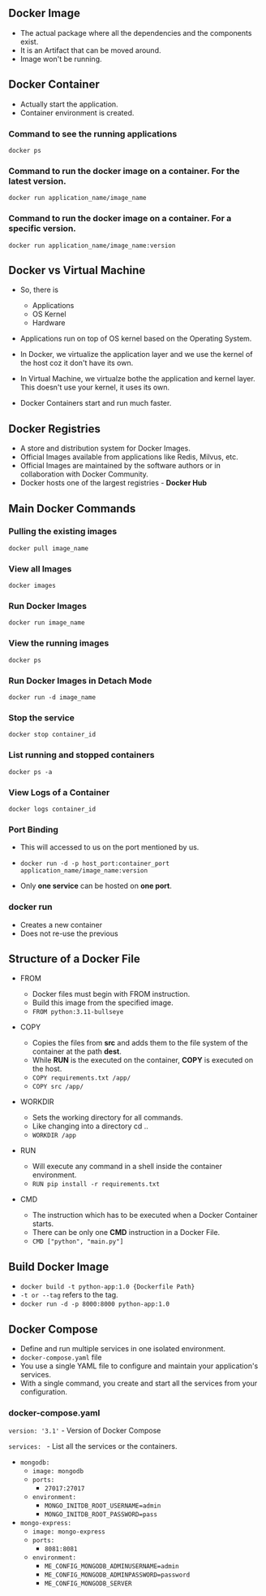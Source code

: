 ## Docker Image
 - The actual package where all the dependencies and the components exist.
 - It is an Artifact that can be moved around.
 - Image won't be running.

## Docker Container
 - Actually start the application.
 - Container environment is created.

### Command to see the running applications

`docker ps`

### Command to run the docker image on a container. For the latest version.
`docker run application_name/image_name` 

### Command to run the docker image on a container. For a specific version.
`docker run application_name/image_name:version`

## Docker vs Virtual Machine
 - So, there is 
    - Applications
    - OS Kernel
    - Hardware

- Applications run on top of OS kernel based on the Operating System.

- In Docker, we virtualize the application layer and we use the kernel of the host coz it don't have its own.

- In Virtual Machine, we virtualze bothe the application and kernel layer. This doesn't use your kernel, it uses its own.

- Docker Containers start and run much faster.

## Docker Registries
 - A store and distribution system for Docker Images.
 - Official Images available from applications like Redis, Milvus, etc.
 - Official Images are maintained by the software authors or in collaboration with Docker Community.
 - Docker hosts one of the largest registries - <b>Docker Hub</b>

## Main Docker Commands

### Pulling the existing images
`docker pull image_name`

### View all Images
`docker images`

### Run Docker Images
`docker run image_name` 

### View the running images
`docker ps`

### Run Docker Images in Detach Mode
`docker run -d image_name`

### Stop the service
`docker stop container_id`

### List running and stopped containers
`docker ps -a`

### View Logs of a Container
`docker logs container_id`

### Port Binding
 - This will accessed to us on the port mentioned by us.

 - `docker run -d -p host_port:container_port application_name/image_name:version`

 - Only **one service** can be hosted on **one port**.

### docker run
 - Creates a new container
 - Does not re-use the previous


## Structure of a Docker File
 - FROM
    - Docker files must begin with FROM instruction.
    - Build this image from the specified image.
    - `FROM python:3.11-bullseye`

 - COPY
    - Copies the files from **src** and adds them to the file system of the container at the path **dest**.
    - While **RUN** is the executed on the container, **COPY** is executed on the host.
    - `COPY requirements.txt /app/`
    - `COPY src /app/`

 - WORKDIR
    - Sets the working directory for all commands.
    - Like changing into a directory cd ..
    - `WORKDIR /app`

 - RUN
    - Will execute any command in a shell inside the container environment.
    - `RUN pip install -r requirements.txt`

 - CMD
    - The instruction which has to be executed when a Docker Container starts.
    - There can be only one **CMD** instruction in a Docker File.
    - `CMD ["python", "main.py"]`

## Build Docker Image

 - `docker build -t python-app:1.0 {Dockerfile Path}`
 - `-t or --tag` refers to the tag.
 - `docker run -d -p 8000:8000 python-app:1.0`

## Docker Compose
 - Define and run multiple services in one isolated environment.
 - `docker-compose.yaml` file
 - You use a single YAML file to configure and maintain your application's services.
 - With a single command, you create and start all the services from your configuration.

### docker-compose.yaml

`version: '3.1'` - Version of Docker Compose

`services: ` - List all the services or the containers.
   - `mongodb: `
     - `image: mongodb`
     - `ports: `
       - `27017:27017`
     - `environment: `
       - `MONGO_INITDB_ROOT_USERNAME=admin`
       - `MONGO_INITDB_ROOT_PASSWORD=pass`
   - `mongo-express: `
     - `image: mongo-express`
     - `ports: `
       - `8081:8081`
     - `environment: `
       - `ME_CONFIG_MONGODB_ADMINUSERNAME=admin`
       - `ME_CONFIG_MONGODB_ADMINPASSWORD=password`
       - `ME_CONFIG_MONGODB_SERVER`